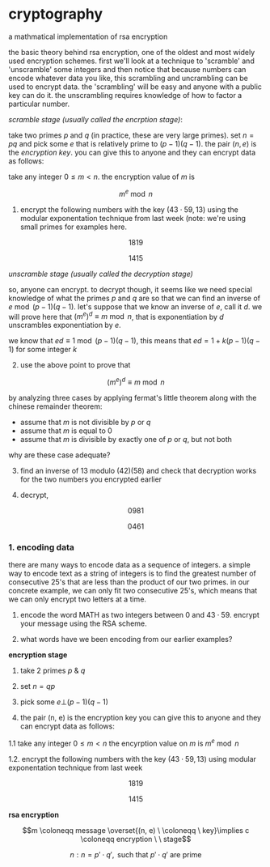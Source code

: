 # cryptography

a mathmatical implementation of rsa encryption


the basic theory behind rsa encryption, one of the oldest and most widely used encryption schemes.  first we'll look at a technique to 'scramble' and 'unscramble' some integers and then notice that because numbers can encode whatever data you like, this scrambling and uncrambling can be used to encrypt data.  the 'scrambling' will be easy and anyone with a public key can do it.  the unscrambling requires knowledge of how to factor a particular number.

_scramble stage (usually called the encrption stage)_:

take two primes $p$ and $q$ (in practice, these are very large primes).  set $n = pq$ and pick some $e$ that is relatively prime to $(p - 1)(q - 1)$.  the pair $(n, e)$ is the _encryption key_.  you can give this to anyone and they can encrypt data as follows:

take any integer $0 \leq m < n$.  the encryption value of $m$ is

$$m^{e} \bmod n$$

1.  encrypt the following numbers with the key $(43 \cdot 59, 13)$ using the modular exponentation technique from last week (note:  we're using small primes for examples here.

$$1819$$

$$1415$$

_unscramble stage (usually called the decryption stage)_

so, anyone can encrypt.  to decrypt though, it seems like we need special knowledge of what the primes $p$ and $q$ are so that we can find an inverse of $e \bmod (p - 1)(q - 1)$.  let's suppose that we know an inverse of $e$, call it $d$.  we will prove here that $(m^{e})^{d} \equiv m \bmod n$, that is exponentiation by $d$ unscrambles exponentiation by $e$.

we know that $ed \equiv 1 \bmod (p - 1)(q - 1)$, this means that $ed = 1 + k(p - 1)(q - 1)$ for some integer $k$

2.  use the above point to prove that 

$$(m^{e})^{d} \equiv m \bmod n$$

by analyzing three cases by applying fermat's little theorem along with the chinese remainder theorem:

-  assume that $m$ is not divisible by $p$ or $q$
-  assume that $m$ is equal to $0$
-  assume that $m$ is divisible by exactly one of $p$ or $q$, but not both

why are these case adequate?

3.  find an inverse of $13 \text{ modulo } (42)(58)$ and check that decryption works for the two numbers you encrypted earlier

4.  decrypt,

$$0981$$

$$0461$$

###  1.  encoding data

there are many ways to encode data as a sequence of integers.  a simple way to encode text as a string of integers is to find the greatest number of consecutive $25$'s that are less than the product of our two primes.  in our concrete example, we can only fit two consecutive $25$'s, which means that we can only encrypt two letters at a time.

1.  encode the word MATH as two integers between $0$ and $43 \cdot 59$.  encrypt your message using the RSA scheme.

2.  what words have we been encoding from our earlier examples?


**encryption stage**

1.  take 2 primes $p$ & $q$

2.  set $n = qp$

3.  pick some $e \bot (p - 1)(q - 1)$

4.  the pair (n, e) is the encryption key you can give this to anyone and they can encrypt data as follows:

1.1  take any integer $0 \leq m < n$ the encyrption value on $m$ is $m^{e} \bmod n$

1.2.  encrypt the following numbers with the key $(43 \cdot 59, 13)$ using modular exponentation technique from last week

$$1819$$

$$1415$$

**rsa encryption**

$$m \coloneqq message \overset{(n, e) \ \coloneqq \ key}\implies c \coloneqq encryption \ \  stage$$

$$n : n = p' \cdot q', \text{ such that } p' \cdot q' \text{ are prime }$$















